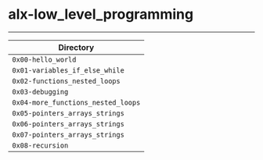 # alx-low_level_programming
---------------------------
| Directory |
| -------- |
| `0x00-hello_world` |
| `0x01-variables_if_else_while` |
| `0x02-functions_nested_loops` |
| `0x03-debugging` |
| `0x04-more_functions_nested_loops` |
| `0x05-pointers_arrays_strings` |
| `0x06-pointers_arrays_strings` |
| `0x07-pointers_arrays_strings` |
| `0x08-recursion` |

